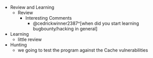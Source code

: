 - Review and Learning
	- Review
		- Interesting Comments
			- @cedrickwinner2387^[when did you start learning bugbounty/hacking in general]
- Learning
	- little review
- Hunting
	- we going to test the program against the Cache vulnerabilities
